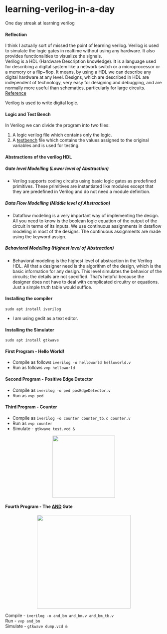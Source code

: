# learning-verilog-in-a-day
One day streak at learning verilog

#### Reflection
I think I actually sort of missed the point of learning verilog. Verilog is used to simulate the logic gates in realtime without using any hardware. It also provides functionalities to visualize the signals.\
Verilog is a HDL (Hardware Description knowledge). It is a language used for describing a digital system like a network switch or a microprocessor or a memory or a flip−flop. It means, by using a HDL we can describe any digital hardware at any level. Designs, which are described in HDL are independent of technology, very easy for designing and debugging, and are normally more useful than schematics, particularly for large circuits. [Reference](https://www.tutorialspoint.com/vlsi_design/vlsi_design_verilog_introduction.htm#:~:text=Verilog%20is%20a%20HARDWARE%20DESCRIPTION,digital%20hardware%20at%20any%20level.)

Verilog is used to write digital logic.

#### Logic and Test Bench
In Verilog we can divide the program into two files: 
1. A logic verilog file which contains only the logic.
2. A [testbench](https://technobyte.org/testbench-in-verilog/) file which contains the values assigned to the original variables and is used for testing.

#### Abstractions of the verilog HDL

##### Gate level Modelling (Lower level of Abstraction)
- Verilog supports coding circuits using basic logic gates as predefined primitives. These primitives are instantiated like modules except that they are predefined in Verilog and do not need a module definition.

##### Data Flow Modelling (Middle level of Abstraction)
- Dataflow modeling is a very important way of implementing the design. All you need to know is the boolean logic equation of the output of the circuit in terms of its inputs. We use continuous assignments in dataflow modeling in most of the designs. The continuous assignments are made using the keyword assign.

##### Behavioral Modelling (Highest level of Abstraction)
- Behavioral modeling is the highest level of abstraction in the Verilog HDL. All that a designer need is the algorithm of the design, which is the basic information for any design. This level simulates the behavior of the circuits; the details are not specified. That’s helpful because the designer does not have to deal with complicated circuitry or equations. Just a simple truth table would suffice.

#### Installing the compiler

```sudo apt install iverilog```
- I am using gedit as a text editor.

#### Installing the Simulator
```sudo apt install gtkwave```

#### First Program - Hello World!
- Compile as follows
```iverilog -o helloworld helloworld.v```
- Run as follows
```vvp helloworld```

#### Second Program - Positive Edge Detector
- Compile as ```iverilog -o ped posEdgeDetector.v```
- Run as ```vvp ped```

#### Third Program - Counter
- Compile as ```iverilog -o counter counter_tb.c counter.v```
- Run as ```vvp counter```
- Simulate - ```gtkwave test.vcd &```
<p align="center">
  <img src="https://github.com/Pruthvi-Sanghavi/learning-verilog-in-a-day/blob/main/results/counter.png" height="200 px">
</p>

#### Fourth Program - The [AND](https://technobyte.org/verilog-and-gate/) Gate
<p align="center">
  <img src="https://github.com/Pruthvi-Sanghavi/learning-verilog-in-a-day/blob/main/and_gate/and_bm.png" height="300 px"/>
</p>

Compile - ```iverilog -o and_bm and_bm.v and_bm_tb.v```\
Run - ```vvp and_bm```\
Simulate - ```gtkwave dump.vcd &```
                                                                                                                      

